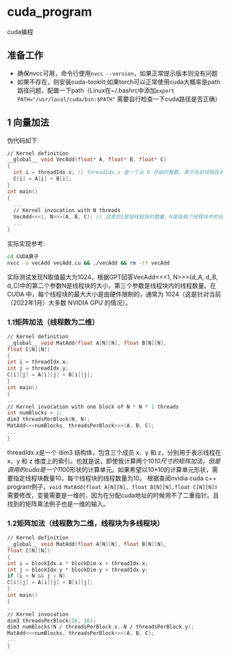 # cuda_program
cuda编程
## 准备工作
* 确保nvcc可用，命令行使用`nvcc --version`，如果正常提示版本则没有问题
* 如果不存在，则安装cuda-tooklit;如果torch可以正常使用cuda大概率是path路径问题，配置一下path（Linux在~/.bashrc中添加`export PATH="/usr/local/cuda/bin:$PATH"`
  需要自行检查一下cuda路径是否正确）
## 1 向量加法
伪代码如下:
```cpp
∕∕ Kernel definition
__global__ void VecAdd(float* A, float* B, float* C)
{
  int i = threadIdx.x; // threadIdx.x 是一个从 0 开始的整数，表示当前线程在其线程块中的索引。当你在一个线程块中启动一个 CUDA 核函数时，threadIdx.x 会为每个线程分配一个唯一的索引。这些索引从 0 开始，逐个增加，直到线程块中的最后一个线程。
  C[i] = A[i] + B[i];
}
int main()
{
  ...
  ∕∕ Kernel invocation with N threads
  VecAdd<<<1, N>>>(A, B, C); // 这里的1是指线程块的数量，N是指每个线程块中的线程数量。在3080Ti上最大线程数量N为1024
  ...
}
```
实际实现参考:
```bash
cd CUDA算子
nvcc -o vecAdd vecAdd.cu && ./vecAdd && rm -rf vecAdd
```
实际测试发现N取值最大为1024，根据GPT回答VecAdd<<<1, N>>>(d_A, d_B, d_C)中的第二个参数N是线程块的大小，第三个参数是线程块内的线程数量。在 CUDA 中，每个线程块的最大大小是由硬件限制的，通常为 1024（这是针对当前（2022年1月）大多数 NVIDIA GPU 的情况）。

### 1.1矩阵加法（线程数为二维）
```cpp
∕∕ Kernel definition
__global__ void MatAdd(float A[N][N], float B[N][N],
float C[N][N])
{
int i = threadIdx.x;
int j = threadIdx.y;
C[i][j] = A[i][j] + B[i][j];
}
int main()
{
...
∕∕ Kernel invocation with one block of N * N * 1 threads
int numBlocks = 1;
dim3 threadsPerBlock(N, N);
MatAdd<<<numBlocks, threadsPerBlock>>>(A, B, C);
...
}
```
threadIdx.x是一个 dim3 结构体，包含三个成员 x、y 和 z，分别用于表示线程在 x、y 和 z 维度上的索引。也就是说，即使我计算两个10*10尺寸的矩阵加法，但是调用的cuda是一个1*100形状的计算单元。如果希望以10*10的计算单元形状，需要指定线程块数量10，每个线程块的线程数量为10。
根据查阅nvidia cuda c++ program例子，`void MatAdd(float A[N][N], float B[N][N],float C[N][N])` 需要修改，变量需要是一维的，因为在分配cuda地址的时候用不了二重指针。且找到的矩阵乘法例子也是一维的输入。

### 1.2矩阵加法（线程数为二维，线程块为多线程块）
```cpp
∕∕ Kernel definition
__global__ void MatAdd(float A[N][N], float B[N][N],
float C[N][N])
{
int i = blockIdx.x * blockDim.x + threadIdx.x;
int j = blockIdx.y * blockDim.y + threadIdx.y;
if (i < N && j < N)
C[i][j] = A[i][j] + B[i][j];
}
int main()
{
...
∕∕ Kernel invocation
dim3 threadsPerBlock(16, 16);
dim3 numBlocks(N ∕ threadsPerBlock.x, N ∕ threadsPerBlock.y);
MatAdd<<<numBlocks, threadsPerBlock>>>(A, B, C);
...
}
```

